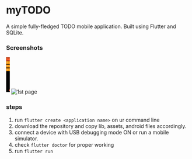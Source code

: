 # myTODO
A simple fully-fledged TODO mobile application. 
Built using Flutter and SQLite.

### Screenshots

<img src="screenshots/1stpage.jpeg" alt="1st page" style="width:10px; height:100px"/>
<img src="screenshots/2ndpage.jpeg.jpeg" alt="1st page" style="width:10px; height:100px"/>



### steps
1. run `flutter create <application name>` on ur command line
2. download the repository and copy lib, assets, android files accordingly.
3. connect a device with USB debugging mode ON or run a mobile simulator.
4. check `flutter doctor` for proper working
5. run `flutter run`

